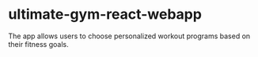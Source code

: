 # ultimate-gym-react-webapp
 The app allows users to choose personalized workout programs based on their fitness goals.
